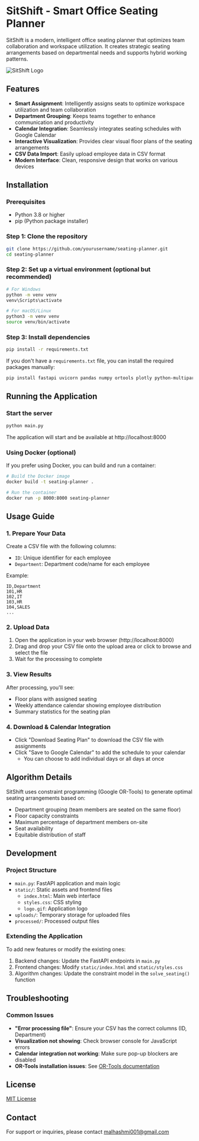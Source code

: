 # SitShift - Smart Office Seating Planner

SitShift is a modern, intelligent office seating planner that optimizes team collaboration and workspace utilization. It creates strategic seating arrangements based on departmental needs and supports hybrid working patterns.

![SitShift Logo](static/logo.gif)

## Features

- **Smart Assignment**: Intelligently assigns seats to optimize workspace utilization and team collaboration
- **Department Grouping**: Keeps teams together to enhance communication and productivity
- **Calendar Integration**: Seamlessly integrates seating schedules with Google Calendar
- **Interactive Visualization**: Provides clear visual floor plans of the seating arrangements
- **CSV Data Import**: Easily upload employee data in CSV format
- **Modern Interface**: Clean, responsive design that works on various devices

## Installation

### Prerequisites

- Python 3.8 or higher
- pip (Python package installer)

### Step 1: Clone the repository

```bash
git clone https://github.com/yourusername/seating-planner.git
cd seating-planner
```

### Step 2: Set up a virtual environment (optional but recommended)

```bash
# For Windows
python -m venv venv
venv\Scripts\activate

# For macOS/Linux
python3 -m venv venv
source venv/bin/activate
```

### Step 3: Install dependencies

```bash
pip install -r requirements.txt
```

If you don't have a `requirements.txt` file, you can install the required packages manually:

```bash
pip install fastapi uvicorn pandas numpy ortools plotly python-multipart jinja2
```

## Running the Application

### Start the server

```bash
python main.py
```

The application will start and be available at http://localhost:8000

### Using Docker (optional)

If you prefer using Docker, you can build and run a container:

```bash
# Build the Docker image
docker build -t seating-planner .

# Run the container
docker run -p 8000:8000 seating-planner
```

## Usage Guide

### 1. Prepare Your Data

Create a CSV file with the following columns:
- `ID`: Unique identifier for each employee
- `Department`: Department code/name for each employee

Example:
```
ID,Department
101,HR
102,IT
103,HR
104,SALES
...
```

### 2. Upload Data

1. Open the application in your web browser (http://localhost:8000)
2. Drag and drop your CSV file onto the upload area or click to browse and select the file
3. Wait for the processing to complete

### 3. View Results

After processing, you'll see:
- Floor plans with assigned seating
- Weekly attendance calendar showing employee distribution
- Summary statistics for the seating plan

### 4. Download & Calendar Integration

- Click "Download Seating Plan" to download the CSV file with assignments
- Click "Save to Google Calendar" to add the schedule to your calendar
  - You can choose to add individual days or all days at once

## Algorithm Details

SitShift uses constraint programming (Google OR-Tools) to generate optimal seating arrangements based on:
- Department grouping (team members are seated on the same floor)
- Floor capacity constraints
- Maximum percentage of department members on-site
- Seat availability
- Equitable distribution of staff

## Development

### Project Structure

- `main.py`: FastAPI application and main logic
- `static/`: Static assets and frontend files
  - `index.html`: Main web interface
  - `styles.css`: CSS styling
  - `logo.gif`: Application logo
- `uploads/`: Temporary storage for uploaded files
- `processed/`: Processed output files

### Extending the Application

To add new features or modify the existing ones:

1. Backend changes: Update the FastAPI endpoints in `main.py`
2. Frontend changes: Modify `static/index.html` and `static/styles.css`
3. Algorithm changes: Update the constraint model in the `solve_seating()` function

## Troubleshooting

### Common Issues

- **"Error processing file"**: Ensure your CSV has the correct columns (ID, Department)
- **Visualization not showing**: Check browser console for JavaScript errors
- **Calendar integration not working**: Make sure pop-up blockers are disabled
- **OR-Tools installation issues**: See [OR-Tools documentation](https://developers.google.com/optimization/install)

## License

[MIT License](LICENSE)

## Contact

For support or inquiries, please contact [malhashmi001@gmail.com](mailto:malhashmi001@gmail.com)
